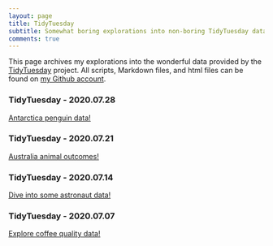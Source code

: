 ```yaml
---
layout: page
title: TidyTuesday
subtitle: Somewhat boring explorations into non-boring TidyTuesday data.
comments: true
---
```


This page archives my explorations into the wonderful data provided by the [TidyTuesday](https://github.com/rfordatascience/tidytuesday) project.
All scripts, Markdown files, and html files can be found on [my Github account](https://github.com/dmolitor).

### TidyTuesday - 2020.07.28 ###
[Antarctica penguin data!](https://rawcdn.githack.com/dmolitor/dmolitor.github.io/80c14e9da6b2cc64d67ee6e92d04731de2b23407/_data/tidy_tuesday_7.28.2020.html)

### TidyTuesday - 2020.07.21 ###
[Australia animal outcomes!](https://rawcdn.githack.com/dmolitor/dmolitor.github.io/80c14e9da6b2cc64d67ee6e92d04731de2b23407/_data/tidy_tuesday_7.21.2020.html)

### TidyTuesday - 2020.07.14 ###
[Dive into some astronaut data!](https://rawcdn.githack.com/dmolitor/dmolitor.github.io/80c14e9da6b2cc64d67ee6e92d04731de2b23407/_data/tidy_tuesday_7.14.2020.html)

### TidyTuesday - 2020.07.07 ###
[Explore coffee quality data!](https://rawcdn.githack.com/dmolitor/dmolitor.github.io/80c14e9da6b2cc64d67ee6e92d04731de2b23407/_data/tidy_tuesday_7.7.2020.html)

